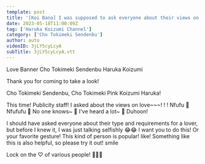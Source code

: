 ```yaml
---
template: post
title: '[Koi Bana] I was supposed to ask everyone about their views on love, but selfishness keeps coming... 🥺🤦‍♀️🩷'
date: 2023-05-18T11:00:09Z
tag: ['Haruka Koizumi Channel']
category: ['Cho Tokimeki Sendenbu']
author: auto 
videoID: 3jLY5cyLcyA
subTitle: 3jLY5cyLcyA.vtt
---
```

Love Banner Cho Tokimeki Sendenbu Haruka Koizumi


Thank you for coming to take a look!

Cho Tokimeki Sendenbu, Cho Tokimeki Pink Koizumi Haruka!

This time! Publicity staff!
I asked about the views on love~~~! ! !
Nfufu 🤭 Nfufufu 💋
No one knows~ 🤭 I've heard a lot~ 💋 Duhoon!

I should have asked everyone about their type and requirements for a lover, but before I knew it, I was just talking selfishly 😂😂
I want you to do this! Or your favorite gesture!
This kind of person is popular! like! Something like this is also helpful, so please try it out! smile

Lock on the ♡ of various people! 🤩🔫💕
